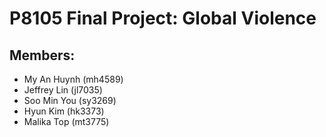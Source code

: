 # P8105 Final Project: Global Violence

## Members:

* My An Huynh (mh4589)
* Jeffrey Lin (jl7035)
* Soo Min You (sy3269)
* Hyun Kim (hk3373)
* Malika Top (mt3775)